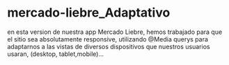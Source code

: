 # mercado-liebre_Adaptativo
en esta version de nuestra app Mercado Liebre, hemos trabajado
para que el sitio sea absolutamente responsive, utilizando
@Media querys para adaptarnos a las vistas de diversos dispositivos
que nuestros usuarios usaran, (desktop, tablet,mobile)...
